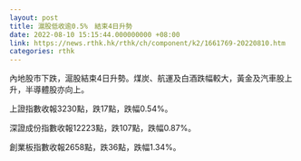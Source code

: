 ```yaml
---
layout: post
title: 滬股低收逾0.5%　結束4日升勢
date: 2022-08-10 15:15:44.000000000 +08:00
link: https://news.rthk.hk/rthk/ch/component/k2/1661769-20220810.htm
categories: rthk
---
```


內地股市下跌，滬股結束4日升勢。煤炭、航運及白酒跌幅較大，黃金及汽車股上升，半導體股亦向上。

上證指數收報3230點，跌17點，跌幅0.54%。

深證成份指數收報12223點，跌107點，跌幅0.87%。

創業板指數收報2658點，跌36點，跌幅1.34%。
